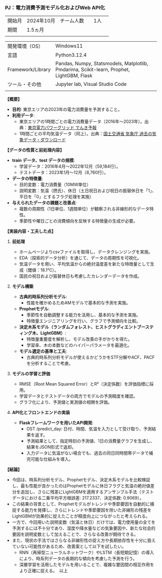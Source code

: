 ### **PJ：電力消費予測モデル化およびWeb API化**

|        |               |          |     |             |     |
| ------ | ------------- | -------- | --- | ----------- | --- |
| 開始月 | 2024年10月    | チーム人数 |     | 1人        |     |
| 期間   | 1.5ヵ月         |          |     |             |     |
|        |               |          |     |             |     |

|                   |                                                                                            |
| ----------------- | ------------------------------------------------------------------------------------------ |
| 開発環境（OS）              | Windows11                                                                                     |
| 言語              | Python3.12.4                                                                                     |
| Framework/Library | Pandas, Numpy, Statsmodels, Matplotlib, Pmdarima, Scikit-learn, Prophet, LightGBM, Flask |                                                                                          |
| ツール・その他    | Jupyter lab, Visual Studio Code                                                                               |
|                   |                                                                  |
**【概要】**

- **目的**: 東京エリアの2023年の電力消費量を予測すること。
- **利用データ**:
  - 東京エリアの1時間ごとの電力消費量データ（2016年～2023年）。出典：[東京電力パワーグリッド でんき予報](https://www.tepco.co.jp/forecast/html/download-j.html)
  - 1時間ごとの平均気温データ（同上）。出典：[国土交通省 気象庁 過去の気象データ・ダウンロード](https://www.data.jma.go.jp/risk/obsdl/index.php#)

**【データの性質と前処理内容】**

- **train データ、test データの規模**:
  - 学習データ：2016年4月～2022年12月（59,184行）。
  - テストデータ：2023年1月～12月（8,760行）。
- **データの特徴量**:
  - 目的変数：電力消費量（10MW単位）
  - 説明変数：気温（摂氏）、休日（土日祝日および祝日の振替休日を「1」、平日を「0」とするフラグ処理を実施）
- **与えられたデータの課題と改善点**:
  - 複数の周期性（1日単位、1週間単位）が観察される非線形的なデータ特性。
  - 季節性や曜日ごとの消費傾向を反映する特徴量の生成が必要。

**【実装内容・工夫した点】**

1. **前処理**    
   - ホームページよりcsvファイルを取得し、データクレンジングを実施。
   - EDA（探索的データ分析）を通じて、データの周期性を可視化。 
   - 気温データを用い、平均気温からの絶対温度差を新たな特徴量として生成（閾値：18.1℃）。  
   - 国民の祝日および振替休日も考慮したカレンダーデータを作成。  
 
2. **モデル構築**  
   - **古典的時系列分析モデル**:  
     - 性能を確かめるためAMモデルで基本的な予測を実施。
   - **Prophetモデル**:  
     - 季節性を自動調整する能力を活用し、基本的な予測を実施。  
     - 特徴量エンジニアリングを行い、グラフで予測傾向を比較。  
   - **決定木系モデル（ランダムフォレスト、ヒストグラディエントブースティング木、LightGBM）**:  
     - 特徴量重要度を解析し、モデル改善の手がかりを得た。  
     - 学習率、木の本数などのハイパーパラメータを最適化。  
   - **モデル選定の基準と工夫**:  
     - 古典的時系列分析モデルが使えるかどうかをSTF分解やACF、PACFを分析することで考慮。 

3. **モデルの学習と評価**  
   - RMSE（Root Mean Squared Error）とR²（決定係数）を評価指標に採用。  
   - 学習データとテストデータの両方でモデルの予測精度を確認。  
   - グラフ化により、予測値と実測値の相関を評価。

4. **API化とフロントエンドの実装**
   - **Flaskフレームワークを用いたAPI開発**:
     - OST /predict_day: 日付、時間、気温を入力として受け取り、予測結果を返す。
     - 予測結果として、指定時刻の予測値、1日の消費量グラフを生成し、結果をJSON形式で返却。
     - 入力データに気温がない場合でも、過去の同日同時間帯データで補完可能な仕組みを導入。

**【結論】**
   - 今回は、時系列分析モデル、Prophetモデル、決定木系モデルを比較検証し、最も性能が良かったのはProphetモデルに休日フラグと気温の絶対値差分を追加し、さらに残差にLightGBMを適用するアンサンブル手法（テストデータにおける二乗平均平方根誤差: 217.2337、決定係数: 0.9069）。
   - この結果の背景として、Prophetモデルがトレンドや季節要因を自動的に捕捉する能力を発揮し、さらにトレンドや季節要因を除いた非線形の残差をLightGBMが効果的に捉えたことが精度向上につながったと考えられる。
   - 一方で、今回用いた説明変数（気温と休日）だけでは、電力使用量の全てを予測するには不十分であり、湿度や降水量などの気象要因や、新たな社会的要因を説明変数として加えることで、さらなる改善が期待できる。
   - また、現状の手法ではさらなる非線形性の捉え方や長期依存性を十分に扱えていない可能性があるため、改善案として以下を試したい。
     - RNN（再帰型ニューラルネットワーク）やLSTM（長短期記憶）の導入により、時系列データの長期的な傾向を考慮した予測を行う。
     - 深層学習を活用したモデルを用いることで、複雑な要因間の相互作用をより正確に捉える。　以上